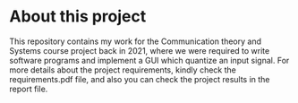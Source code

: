 # About this project

This repository contains my work for the Communication theory and Systems course project back in 2021, where we were required to write software programs and implement a GUI which quantize an input signal. For more details about the project requirements, kindly check the requirements.pdf file, and also you can check the project results in the report file.


